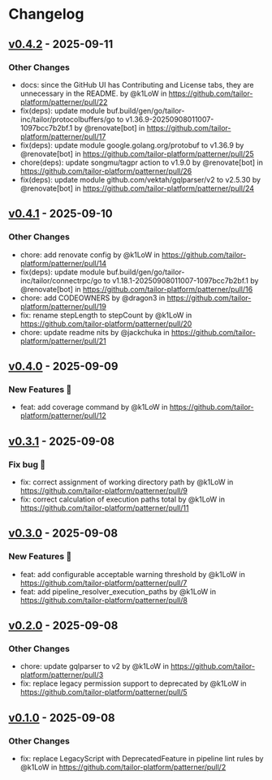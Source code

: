 # Changelog

## [v0.4.2](https://github.com/tailor-platform/patterner/compare/v0.4.1...v0.4.2) - 2025-09-11
### Other Changes
- docs: since the GitHub UI has Contributing and License tabs, they are  unnecessary in the README. by @k1LoW in https://github.com/tailor-platform/patterner/pull/22
- fix(deps): update module buf.build/gen/go/tailor-inc/tailor/protocolbuffers/go to v1.36.9-20250908011007-1097bcc7b2bf.1 by @renovate[bot] in https://github.com/tailor-platform/patterner/pull/17
- fix(deps): update module google.golang.org/protobuf to v1.36.9 by @renovate[bot] in https://github.com/tailor-platform/patterner/pull/25
- chore(deps): update songmu/tagpr action to v1.9.0 by @renovate[bot] in https://github.com/tailor-platform/patterner/pull/26
- fix(deps): update module github.com/vektah/gqlparser/v2 to v2.5.30 by @renovate[bot] in https://github.com/tailor-platform/patterner/pull/24

## [v0.4.1](https://github.com/tailor-platform/patterner/compare/v0.4.0...v0.4.1) - 2025-09-10
### Other Changes
- chore: add renovate config by @k1LoW in https://github.com/tailor-platform/patterner/pull/14
- fix(deps): update module buf.build/gen/go/tailor-inc/tailor/connectrpc/go to v1.18.1-20250908011007-1097bcc7b2bf.1 by @renovate[bot] in https://github.com/tailor-platform/patterner/pull/16
- chore: add CODEOWNERS by @dragon3 in https://github.com/tailor-platform/patterner/pull/19
- fix: rename stepLength to stepCount by @k1LoW in https://github.com/tailor-platform/patterner/pull/20
- chore: update readme nits by @jackchuka in https://github.com/tailor-platform/patterner/pull/21

## [v0.4.0](https://github.com/tailor-platform/patterner/compare/v0.3.1...v0.4.0) - 2025-09-09
### New Features 🎉
- feat: add coverage command by @k1LoW in https://github.com/tailor-platform/patterner/pull/12

## [v0.3.1](https://github.com/tailor-platform/patterner/compare/v0.3.0...v0.3.1) - 2025-09-08
### Fix bug 🐛
- fix: correct assignment of working directory path by @k1LoW in https://github.com/tailor-platform/patterner/pull/9
- fix: correct calculation of execution paths total by @k1LoW in https://github.com/tailor-platform/patterner/pull/11

## [v0.3.0](https://github.com/tailor-platform/patterner/compare/v0.2.0...v0.3.0) - 2025-09-08
### New Features 🎉
- feat: add configurable acceptable warning threshold by @k1LoW in https://github.com/tailor-platform/patterner/pull/7
- feat: add pipeline_resolver_execution_paths by @k1LoW in https://github.com/tailor-platform/patterner/pull/8

## [v0.2.0](https://github.com/tailor-platform/patterner/compare/v0.1.0...v0.2.0) - 2025-09-08
### Other Changes
- chore: update gqlparser to v2 by @k1LoW in https://github.com/tailor-platform/patterner/pull/3
- fix: replace legacy permission support to deprecated by @k1LoW in https://github.com/tailor-platform/patterner/pull/5

## [v0.1.0](https://github.com/tailor-platform/patterner/commits/v0.1.0) - 2025-09-08
### Other Changes
- fix: replace LegacyScript with DeprecatedFeature in pipeline lint rules by @k1LoW in https://github.com/tailor-platform/patterner/pull/2
